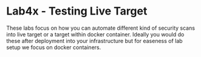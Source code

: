 # Lab4x - Testing Live Target

These labs focus on how you can automate different kind of security scans into live target or a target within docker container. Ideally you would do these after deployment into your infrastructure but for easeness of lab setup we focus on docker containers.
